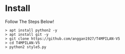 # Install
Follow The Steps Below!

```python2
> apt install python2 -y
> apt install git -y
> git clone https://github.com/anggan1927/T4MPILAN-V5
> cd T4MPILAN-V5
> python2 style5.py
